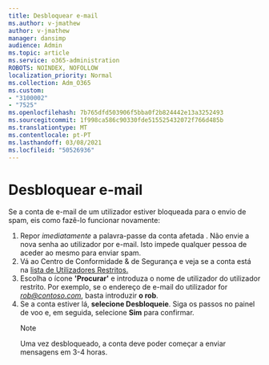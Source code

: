 ```yaml
---
title: Desbloquear e-mail
ms.author: v-jmathew
author: v-jmathew
manager: dansimp
audience: Admin
ms.topic: article
ms.service: o365-administration
ROBOTS: NOINDEX, NOFOLLOW
localization_priority: Normal
ms.collection: Adm_O365
ms.custom:
- "3100002"
- "7525"
ms.openlocfilehash: 7b765dfd503906f5bba0f2b824442e13a3252493
ms.sourcegitcommit: 1f998ca586c90330fde515525432072f766d485b
ms.translationtype: MT
ms.contentlocale: pt-PT
ms.lasthandoff: 03/08/2021
ms.locfileid: "50526936"
---
```

# <a name="unblock-email"></a>Desbloquear e-mail

Se a conta de e-mail de um utilizador estiver bloqueada para o envio de spam, eis como fazê-lo funcionar novamente:

1. Repor *imediatamente* a palavra-passe da conta afetada . Não envie a nova senha ao utilizador por e-mail. Isto impede qualquer pessoa de aceder ao mesmo para enviar spam.
2. Vá ao Centro de Conformidade & de Segurança e veja se a conta está na [lista de Utilizadores Restritos.](https://protection.office.com/#/restrictedusers)
3. Escolha o ícone **'Procurar'** e introduza o nome de utilizador do utilizador restrito. Por exemplo, se o endereço de e-mail do utilizador for *rob@contoso.com*, basta introduzir **o rob**.
4. Se a conta estiver lá, **selecione Desbloqueie**. Siga os passos no painel de voo e, em seguida, selecione **Sim** para confirmar.  
    > [!NOTE]
    > Uma vez desbloqueado, a conta deve poder começar a enviar mensagens em 3-4 horas.
